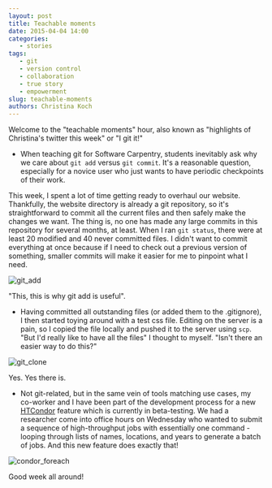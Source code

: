 ```yaml
---
layout: post
title: Teachable moments
date: 2015-04-04 14:00
categories: 
   - stories
tags:
   - git 
   - version control
   - collaboration
   - true story
   - empowerment
slug: teachable-moments
authors: Christina Koch
---
```


Welcome to the "teachable moments" hour, also known as "highlights of Christina's twitter this week" or "I git it!"  

* When teaching git for Software Carpentry, students inevitably ask why we care about `git add` versus `git commit`.  It's a reasonable question, especially for a novice user who just wants to have periodic checkpoints of their work.  

This week, I spent a lot of time getting ready to overhaul our website.  Thankfully, the website directory is already a git repository, so it's straightforward to commit all the current files and then safely make the changes we want.  The thing is, no one has made any large commits in this repository for several months, at least.  When I ran `git status`, there were at least 20 modified and 40 never committed files.  I didn't want to commit everything at once because if I need to check out a previous version of something, smaller commits will make it easier for me to pinpoint what I need.  

![git_add]({{site.root}}/images/git_add.jpg)

"This, this is why git add is useful".  

* Having committed all outstanding files (or added them to the .gitignore), I then started toying around with a test css file.  Editing on the server is a pain, so I copied the file locally and pushed it to the server using `scp`.  "But I'd really like to have all the files" I thought to myself.  "Isn't there an easier way to do this?"  

![git_clone]({{site.root}}/images/git_clone.jpg)

Yes.  Yes there is.  

* Not git-related, but in the same vein of tools matching use cases, my co-worker and I have been part of the development process for a new [HTCondor](http://research.cs.wisc.edu/htcondor/) feature which is currently in beta-testing.  We had a researcher come into office hours on Wednesday who wanted to submit a sequence of high-throughput jobs with essentially one command - looping through lists of names, locations, and years to generate a batch of jobs.  And this new feature does exactly that!  

![condor_foreach]({{site.root}}/images/condor_foreach.jpg)

Good week all around!  